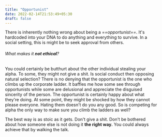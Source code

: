 ```yaml
---
title: "Opportunist"
date: 2022-02-14T21:53:49+05:30
draft: false
---
```

There is inherently nothing wrong about being a _==opportunist==_. It's hardcoded into your DNA to do anything and everything to survive. In a social setting, this is might be to seek approval from others.

###### What makes it **not ethical**?
You could certainly be butthurt about the other individual stealing your alpha. To some, they might not give a shit.
Is social conduct then opposing natural selection? There is no denying that the opportunist is the one who climbs up the corporate ladder. It baffles me how some see through opportunists while some are delusional and appreciate the disguised sincerity of the person.
The opportunist is certainly happy about what they're doing. At some point, they might be shocked by how they cannot please everyone.
Hating them doesn't do you any good. So is competing for alpha the only way to make sure you climb the ladders as well?

The best way is as stoic as it gets. Don't give a shit. Don't be bothered about how someone else is not doing it **the right way.** You could always achieve that by walking the talk.

